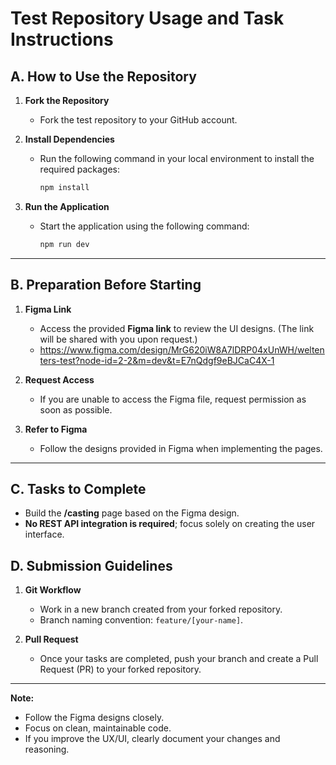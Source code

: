 # Test Repository Usage and Task Instructions

## A. **How to Use the Repository**

1. **Fork the Repository**

    - Fork the test repository to your GitHub account.

2. **Install Dependencies**

    - Run the following command in your local environment to install the required packages:
        ```bash
        npm install
        ```

3. **Run the Application**
    - Start the application using the following command:
        ```bash
        npm run dev
        ```

---

## B. **Preparation Before Starting**

1. **Figma Link**
    - Access the provided **Figma link** to review the UI designs. (The link will be shared with you upon request.)
    - https://www.figma.com/design/MrG620iW8A7lDRP04xUnWH/weltenters-test?node-id=2-2&m=dev&t=E7nQdgf9eBJCaC4X-1
2. **Request Access**

    - If you are unable to access the Figma file, request permission as soon as possible.

3. **Refer to Figma**

    - Follow the designs provided in Figma when implementing the pages.

---

## C. **Tasks to Complete**

- Build the **/casting** page based on the Figma design.
- **No REST API integration is required**; focus solely on creating the user interface.

## D. **Submission Guidelines**

1. **Git Workflow**

    - Work in a new branch created from your forked repository.
    - Branch naming convention: `feature/[your-name]`.

2. **Pull Request**
    - Once your tasks are completed, push your branch and create a Pull Request (PR) to your forked repository.

---

**Note:**

- Follow the Figma designs closely.
- Focus on clean, maintainable code.
- If you improve the UX/UI, clearly document your changes and reasoning.
